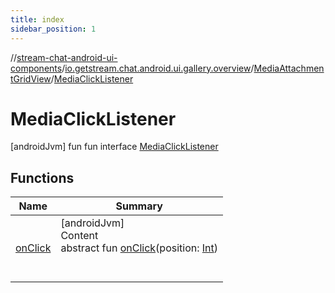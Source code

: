 ```yaml
---
title: index
sidebar_position: 1
---
```

//[stream-chat-android-ui-components](../../../../index.md)/[io.getstream.chat.android.ui.gallery.overview](../../index.md)/[MediaAttachmentGridView](../index.md)/[MediaClickListener](index.md)



# MediaClickListener  
 [androidJvm] fun fun interface [MediaClickListener](index.md)   


## Functions  
  
|  Name |  Summary | 
|---|---|
| <a name="io.getstream.chat.android.ui.gallery.overview/MediaAttachmentGridView.MediaClickListener/onClick/#kotlin.Int/PointingToDeclaration/"></a>[onClick](onClick.md)| <a name="io.getstream.chat.android.ui.gallery.overview/MediaAttachmentGridView.MediaClickListener/onClick/#kotlin.Int/PointingToDeclaration/"></a>[androidJvm]  <br/>Content  <br/>abstract fun [onClick](onClick.md)(position: [Int](https://kotlinlang.org/api/latest/jvm/stdlib/kotlin/-int/index.html))  <br/><br/><br/>|

